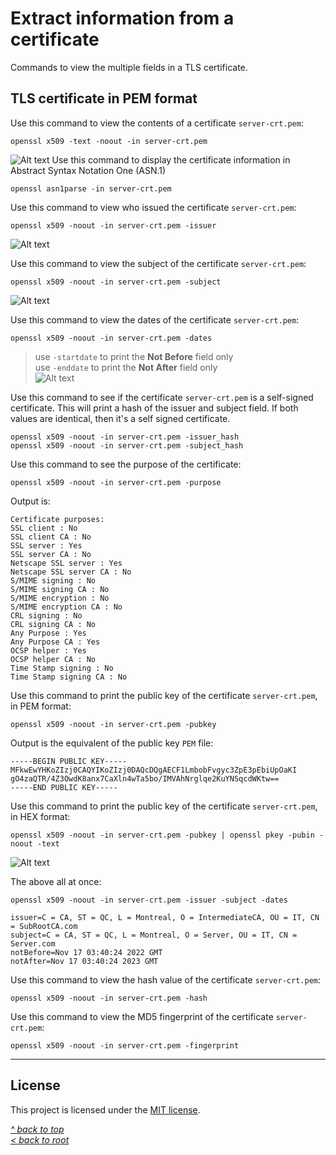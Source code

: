 # Extract information from a certificate
Commands to view the multiple fields in a TLS certificate.
## TLS certificate in PEM format
Use this command to view the contents of a certificate `server-crt.pem`:
```shell
openssl x509 -text -noout -in server-crt.pem
```
![Alt text](/images/crt-pem.jpg "X.509 Certificate")
Use this command to display the certificate information in Abstract Syntax Notation One (ASN.1)
```shell
openssl asn1parse -in server-crt.pem
```

Use this command to view who issued the certificate `server-crt.pem`:
```shell
openssl x509 -noout -in server-crt.pem -issuer
```
![Alt text](/images/crt-issuer.jpg "issuer")

Use this command to view the subject of the certificate `server-crt.pem`:
```shell
openssl x509 -noout -in server-crt.pem -subject
```
![Alt text](/images/crt-subject.jpg "subject")

Use this command to view the dates of the certificate `server-crt.pem`:
```shell
openssl x509 -noout -in server-crt.pem -dates
```
>use `-startdate` to print the **Not Before** field only  
>use `-enddate` to print the **Not After** field only  
![Alt text](/images/crt-dates.jpg "dates")

Use this command to see if the certificate `server-crt.pem` is a self-signed certificate. This will print a hash of the issuer and subject field. If both values are identical, then it's a self signed certificate.
```shell
openssl x509 -noout -in server-crt.pem -issuer_hash
openssl x509 -noout -in server-crt.pem -subject_hash
```

Use this command to see the purpose of the certificate:
```shell
openssl x509 -noout -in server-crt.pem -purpose
```
Output is:
```
Certificate purposes:
SSL client : No
SSL client CA : No
SSL server : Yes
SSL server CA : No
Netscape SSL server : Yes
Netscape SSL server CA : No
S/MIME signing : No
S/MIME signing CA : No
S/MIME encryption : No
S/MIME encryption CA : No
CRL signing : No
CRL signing CA : No
Any Purpose : Yes
Any Purpose CA : Yes
OCSP helper : Yes
OCSP helper CA : No
Time Stamp signing : No
Time Stamp signing CA : No
```

Use this command to print the public key of the certificate `server-crt.pem`, in PEM format:
```shell
openssl x509 -noout -in server-crt.pem -pubkey
```
Output is the equivalent of the public key `PEM` file:
```
-----BEGIN PUBLIC KEY-----
MFkwEwYHKoZIzj0CAQYIKoZIzj0DAQcDQgAECF1LmbobFvgyc3ZpE3pEbiUpOaKI
gO4zaQTR/4Z3OwdK8anx7CaXln4wTa5bo/IMVAhNrglqe2KuYNSqcdWKtw==
-----END PUBLIC KEY-----
```

Use this command to print the public key of the certificate `server-crt.pem`, in HEX format:
```shell
openssl x509 -noout -in server-crt.pem -pubkey | openssl pkey -pubin -noout -text
```
![Alt text](/images/crt-pub.jpg "public key in hex")

The above all at once:
```shell
openssl x509 -noout -in server-crt.pem -issuer -subject -dates
```
```
issuer=C = CA, ST = QC, L = Montreal, O = IntermediateCA, OU = IT, CN = SubRootCA.com
subject=C = CA, ST = QC, L = Montreal, O = Server, OU = IT, CN = Server.com
notBefore=Nov 17 03:40:24 2022 GMT
notAfter=Nov 17 03:40:24 2023 GMT
```

Use this command to view the hash value of the certificate `server-crt.pem`:
```shell
openssl x509 -noout -in server-crt.pem -hash
```

Use this command to view the MD5 fingerprint of the certificate `server-crt.pem`:
```shell
openssl x509 -noout -in server-crt.pem -fingerprint
```
***
## License
This project is licensed under the [MIT license](/LICENSE).

[_^ back to top_](#Extract-information-from-a-certificate)  
[_< back to root_](../../../)
